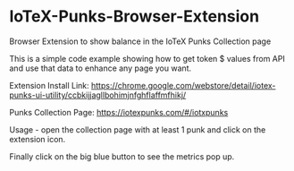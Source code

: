 # IoTeX-Punks-Browser-Extension

Browser Extension to show balance in the IoTeX Punks Collection page

This is a simple code example showing how to get token $ values from API and use that data to enhance any page you want.

Extension Install Link:
https://chrome.google.com/webstore/detail/iotex-punks-ui-utility/ccbkijjagllbohimjnfghflaffmfhikj/

Punks Collection Page:
https://iotexpunks.com/#/iotxpunks


Usage - open the collection page with at least 1 punk and click on the extension icon.

Finally click on the big blue button to see the metrics pop up.
